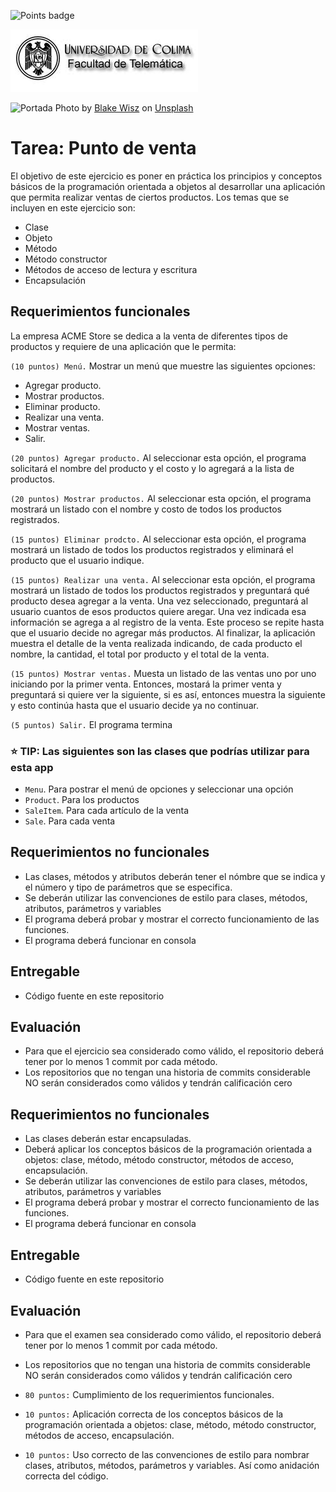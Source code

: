 ![Points badge](../../blob/badges/.github/badges/points.svg)

![Logo UCOL](img/ucol-logo.jpg)

![Portada](img/cover.jpg)
<span>Photo by <a href="https://unsplash.com/@blakewisz?utm_source=unsplash&utm_medium=referral&utm_content=creditCopyText">Blake Wisz</a> on <a href="https://unsplash.com/s/photos/point-of-sale?utm_source=unsplash&utm_medium=referral&utm_content=creditCopyText">Unsplash</a>
  </span>

# Tarea: Punto de venta

El objetivo de este ejercicio es poner en práctica los principios y conceptos básicos de la programación orientada a objetos al desarrollar una aplicación que permita realizar ventas de ciertos productos. Los temas que se incluyen en este ejercicio son:

- Clase
- Objeto
- Método
- Método constructor
- Métodos de acceso de lectura y escritura
- Encapsulación

## Requerimientos funcionales

La empresa ACME Store se dedica a la venta de diferentes tipos de productos y requiere de una aplicación que le permita:

`(10 puntos) Menú.` Mostrar un menú que muestre las siguientes opciones:

- Agregar producto.
- Mostrar productos.
- Eliminar producto.
- Realizar una venta.
- Mostrar ventas.
- Salir.

`(20 puntos) Agregar producto.` Al seleccionar esta opción, el programa solicitará el nombre del producto y el costo  y lo agregará a la lista de productos.

`(20 puntos) Mostrar productos.` Al seleccionar esta opción, el programa mostrará un listado con el nombre y costo de todos los productos registrados.

`(15 puntos) Eliminar prodcto.` Al seleccionar esta opción, el programa mostrará un listado de todos los productos registrados y eliminará el producto que el usuario indique.

`(15 puntos) Realizar una venta.` Al seleccionar esta opción, el programa mostrará un listado de todos los productos registrados y preguntará qué producto desea agregar a la venta. Una vez seleccionado, preguntará al usuario cuantos de esos productos quiere aregar. Una vez indicada esa información se agrega a al registro de la venta. Este proceso se repite hasta que el usuario decide no agregar más productos. Al finalizar, la aplicación muestra el detalle de la venta realizada indicando, de cada producto el nombre, la cantidad, el total por producto y el total de la venta.

`(15 puntos) Mostrar ventas.` Muesta un listado de las ventas uno por uno iniciando por la primer venta. Entonces, mostará la primer venta y preguntará si quiere ver la siguiente, si es así, entonces muestra la siguiente y esto continúa hasta que el usuario decide ya no continuar.

`(5 puntos) Salir.` El programa termina

### :star: TIP: Las siguientes son las clases que podrías utilizar para esta app
- `Menu`. Para postrar el menú de opciones y seleccionar una opción
- `Product`. Para los productos
- `SaleItem`. Para cada artículo de la venta
- `Sale`. Para cada venta

## Requerimientos no funcionales

- Las clases, métodos y atributos deberán tener el nómbre que se indica y el número y tipo de parámetros que se especifica.
- Se deberán utilizar las convenciones de estilo para clases, métodos, atributos, parámetros y variables
- El programa deberá probar y mostrar el correcto funcionamiento de las funciones.
- El programa deberá funcionar en consola

## Entregable

- Código fuente en este repositorio
  
## Evaluación

- Para que el ejercicio sea considerado como válido, el repositorio deberá tener por lo menos 1 commit por cada método.
- Los repositorios que no tengan una historia de commits considerable NO serán considerados como válidos y tendrán calificación cero

## Requerimientos no funcionales

- Las clases deberán estar encapsuladas.
- Deberá aplicar los conceptos básicos de la programación orientada a objetos: clase, método, método constructor, métodos de acceso, encapsulación.
- Se deberán utilizar las convenciones de estilo para clases, métodos, atributos, parámetros y variables
- El programa deberá probar y mostrar el correcto funcionamiento de las funciones.
- El programa deberá funcionar en consola

## Entregable

- Código fuente en este repositorio
  
## Evaluación

- Para que el examen sea considerado como válido, el repositorio deberá tener por lo menos 1 commit por cada método.
- Los repositorios que no tengan una historia de commits considerable NO serán considerados como válidos y tendrán calificación cero

- `80 puntos:` Cumplimiento de los requerimientos funcionales.
- `10 puntos:` Aplicación correcta de los conceptos básicos de la programación orientada a objetos: clase, método, método constructor, métodos de acceso, encapsulación.
- `10 puntos:` Uso correcto de las convenciones de estilo para nombrar clases, atributos, métodos, parámetros y variables. Así como anidación correcta del código.
